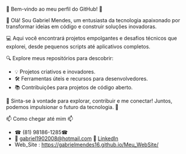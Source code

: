 🚀 Bem-vindo ao meu perfil do GitHub! 🚀

👋 Olá! Sou Gabriel Mendes, um entusiasta da tecnologia apaixonado por transformar ideias em código e construir soluções inovadoras.

💻 Aqui você encontrará projetos empolgantes e desafios técnicos que explorei, desde pequenos scripts até aplicativos completos.

🔍 Explore meus repositórios para descobrir:

- 💡 Projetos criativos e inovadores.
- 🛠️ Ferramentas úteis e recursos para desenvolvedores.
- 📚 Contribuições para projetos de código aberto.

🌟 Sinta-se à vontade para explorar, contribuir e me conectar! Juntos, podemos impulsionar o futuro da tecnologia. 🌟

📫 Como chegar até mim 📫
- ☎ (81) 98186-1285☎ 
- 📨 gabriel1902008@hotmail.com 📨
  <a href = "https://www.linkedin.com/in/gabriel-mendes-roque-622396124/"> LinkedIn</a>
- Web_Site : https://gabrielmendes16.github.io/Meu_WebSite/

<!---
GabrielMendes16/GabrielMendes16 is a ✨ special ✨ repository because its `README.md` (this file) appears on your GitHub profile.
You can click the Preview link to take a look at your changes.
--->
